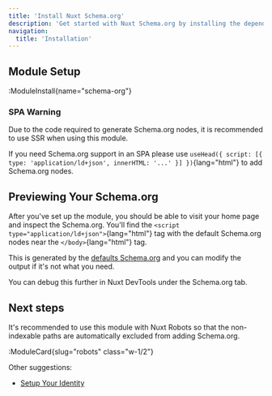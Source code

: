 ```yaml
---
title: 'Install Nuxt Schema.org'
description: 'Get started with Nuxt Schema.org by installing the dependency to your project.'
navigation:
  title: 'Installation'
---
```


## Module Setup

:ModuleInstall{name="schema-org"}

### SPA Warning

Due to the code required to generate Schema.org nodes, it is recommended to use SSR when using this module.

If you need Schema.org support in an SPA please use `useHead({ script: [{ type: 'application/ld+json', innerHTML: '...' }] })`{lang="html"} to add Schema.org nodes.

## Previewing Your Schema.org

After you've set up the module, you should be able to visit your home page and inspect the Schema.org. You'll find the
`<script type="application/ld+json">`{lang="html"} tag with the default Schema.org nodes near the `</body>`{lang="html"} tag.

This is generated by the [defaults Schema.org](/docs/schema-org/guides/default-schema-org) and you can modify the output
if it's not what you need.

You can debug this further in Nuxt DevTools under the Schema.org tab.

## Next steps

It's recommended to use this module with Nuxt Robots so that the non-indexable paths are automatically excluded from adding
Schema.org.

:ModuleCard{slug="robots" class="w-1/2"}

Other suggestions:

- [Setup Your Identity](/docs/schema-org/guides/quick-setup)
